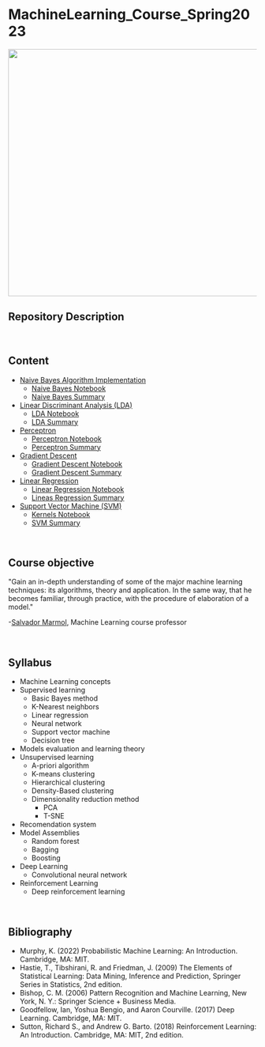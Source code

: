 # MachineLearning_Course_Spring2023

<p align="center">
<img width="700" height="500" src="https://www.atriainnovation.com/wp-content/uploads/2021/02/portada.jpg">
</p>


## Repository Description


</br>

## Content

- [Naive Bayes Algorithm Implementation](NAIVE_BAYES)
  - [Naive Bayes Notebook](NAIVE_BAYES/NaiveBayes_notebook.ipynb)
  - [Naive Bayes Summary](NAIVE_BAYES/README.md)
- [Linear Discriminant Analysis (LDA)](LDA)
  - [LDA Notebook](LDA/LDA.ipynb)
  - [LDA Summary](LDA/README.md)
- [Perceptron](PERCEPTRON)
  - [Perceptron Notebook](PERCEPTRON/Perceptron.ipynb)
  - [Perceptron Summary](PERCEPTRON/README.md)
- [Gradient Descent](GRADIENT_DESCENT)
  - [Gradient Descent Notebook](GRADIENT_DESCENT/Gradient_Descent.ipynb)
  - [Gradient Descent Summary](GRADIENT_DESCENT/README.md)
- [Linear Regression](LINEAR_REGRESSION)
  - [Linear Regression Notebook](LINEAR_REGRESSION/Linear_Regression.ipynb)
  - [Lineas Regression Summary](LINEAR_REGRESSION/README.md)
- [Support Vector Machine (SVM)](SVM)
  - [Kernels Notebook](SVM/Kernels.ipynb)
  - [SVM Summary](SVM/README.md)

</br>

## Course objective

"Gain an in-depth understanding of some of the major machine learning techniques: its algorithms, theory and application. In the same way, that he becomes familiar, through practice, with the procedure of elaboration of a model."

-[Salvador Marmol](https://github.com/salvadormarmol), Machine Learning course professor

</br>

## Syllabus

- Machine Learning concepts
- Supervised learning
  - Basic Bayes method
  - K-Nearest neighbors
  - Linear regression
  - Neural network
  - Support vector machine
  - Decision tree
- Models evaluation and learning theory
- Unsupervised learning
  - A-priori algorithm
  - K-means clustering
  - Hierarchical clustering
  - Density-Based clustering
  - Dimensionality reduction method
    - PCA
    - T-SNE
- Recomendation system
- Model Assemblies
  - Random forest
  - Bagging
  - Boosting
- Deep Learning
  - Convolutional neural network
- Reinforcement Learning 
  - Deep reinforcement learning

</br>

## Bibliography

- Murphy, K. (2022) Probabilistic Machine Learning: An Introduction. Cambridge, MA: MIT.
- Hastie, T., Tibshirani, R. and Friedman, J. (2009) The Elements of Statistical Learning: Data Mining, Inference and Prediction, Springer Series in Statistics, 2nd edition.
- Bishop, C. M. (2006) Pattern Recognition and Machine Learning, New York, N. Y.: Springer Science + Business Media. 
- Goodfellow, Ian, Yoshua Bengio, and Aaron Courville. (2017) Deep Learning. Cambridge, MA: MIT.
- Sutton, Richard S., and Andrew G. Barto. (2018) Reinforcement Learning: An Introduction. Cambridge, MA: MIT, 2nd edition.


